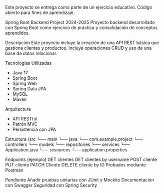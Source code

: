 Este proyecto se entrega como parte de un ejercicio educativo. Código abierto para fines de aprendizaje.

Spring Boot Backend Project 2024-2025
Proyecto backend desarrollado con Spring Boot como ejercicio de práctica y consolidación de conceptos aprendidos.

Descripción
Este proyecto incluye la creación de una API REST básica que gestiona clientes y productos. Incluye operaciones CRUD y uso de una base de datos relacional.

Tecnologías Utilizadas
- Java 17
- Spring Boot
- Spring Web
- Spring Data JPA
- MySQL
- Maven

Arquitectura
- API RESTful
- Patrón MVC
- Persistencia con JPA

Estructura
/src
└── main
└── java
└── com.example.project
└── controllers
└── models
└── repositories
└── services
└── Application.java
└── resources
└── application.properties

Endpoints (ejemplo)
GET clientes
GET clientes by username
POST cliente
PUT cliente
PATCH Cliente 
DELETE cliente by ID
Probados mediante Postman

Pendiente
Añadir pruebas unitarias con JUnit y Mockito
Documentación con Swagger
Seguridad con Spring Security
